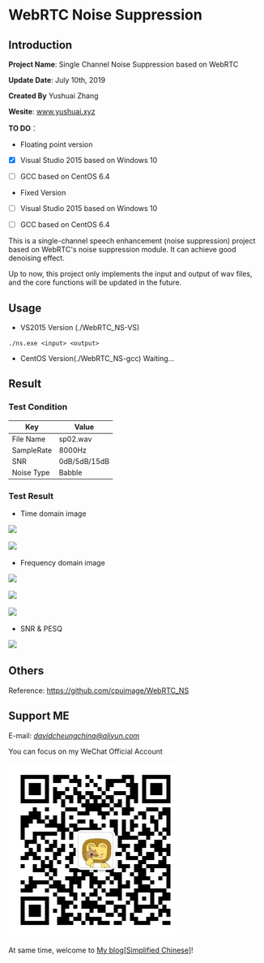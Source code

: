 

# WebRTC Noise Suppression

## Introduction

**Project Name**: Single Channel Noise Suppression based on WebRTC

**Update Date**: July 10th, 2019

**Created By** Yushuai Zhang

**Wesite**: www.yushuai.xyz

**TO DO**：

* Floating point version

 - [x] Visual Studio 2015 based on Windows 10
 
 - [ ] GCC based on CentOS 6.4

* Fixed Version

 - [ ] Visual Studio 2015 based on Windows 10
 - [ ] GCC based on CentOS 6.4



This is a single-channel speech enhancement (noise suppression) project based on WebRTC's noise suppression module. It can achieve good denoising effect.

Up to now, this project only implements the input and output of wav files, and the core functions will be updated in the future.

## Usage

* VS2015 Version (./WebRTC_NS-VS)
```
./ns.exe <input> <output>
```

* CentOS Version(./WebRTC_NS-gcc)
Waiting...

## Result

### Test Condition

|Key| Value |
|-------|--|
|File Name|sp02.wav|
|SampleRate|8000Hz|
|SNR|0dB/5dB/15dB|
|Noise Type|Babble|

### Test Result

* Time domain image

![](https://github.com/dqhplhzz2008/WebRTC_Noise_Suppression/raw/master/img/timedomain1.jpg)

![](https://github.com/dqhplhzz2008/WebRTC_Noise_Suppression/raw/master/img/timedomain2.jpg)

* Frequency domain image

![](https://github.com/dqhplhzz2008/WebRTC_Noise_Suppression/raw/master/img/ypt1.jpg)

![](https://github.com/dqhplhzz2008/WebRTC_Noise_Suppression/raw/master/img/ypt2.jpg)

![](https://github.com/dqhplhzz2008/WebRTC_Noise_Suppression/raw/master/img/ypt3.jpg)

* SNR & PESQ

![](https://github.com/dqhplhzz2008/WebRTC_Noise_Suppression/raw/master/img/pesqsnr.jpg)

## Others

Reference: https://github.com/cpuimage/WebRTC_NS

## Support ME

E-mail: *davidcheungchina@aliyun.com*

You can focus on my WeChat Official Account<br>

![](https://github.com/dqhplhzz2008/dqhplhzz2008.github.io/raw/master/weixingongzhonghao.jpg)  <br>

At same time, welcome to [My blog[Simplified Chinese]](http://www.yushuai.xyz)!





